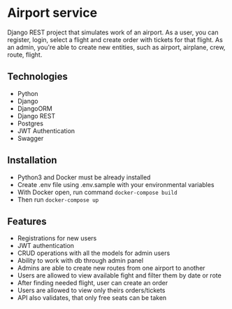 # Airport service
Django REST project that simulates work of an airport. As a user, you can register, login, select a flight and create order with tickets for that flight. As an admin, you're able to create new entities, such as airport, airplane, crew, route, flight.

## Technologies
* Python
* Django
* DjangoORM
* Django REST
* Postgres
* JWT Authentication
* Swagger


## Installation
* Python3 and Docker must be already installed
* Create .env file using .env.sample with your environmental variables
* With Docker open, run command `docker-compose build`
* Then run `docker-compose up`

## Features
* Registrations for new users
* JWT authentication
* CRUD operations with all the models for admin users
* Ability to work with db through admin panel
* Admins are able to create new routes from one airport to another
* Users are allowed to view available fight and filter them by date or rote
* After finding needed flight, user can create an order
* Users are allowed to view only theirs orders/tickets
* API also validates, that only free seats can be taken
